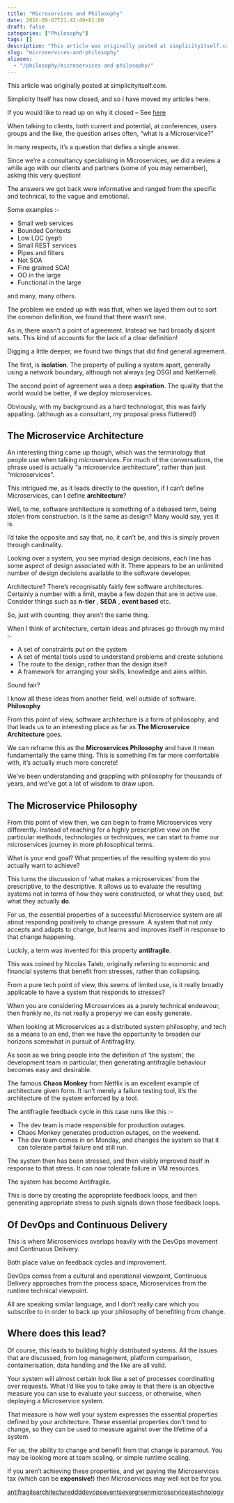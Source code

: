 ```yaml
---
title: "Microservices and Philosophy"
date: 2016-09-07T21:42:49+01:00
draft: false
categories: ["Philosophy"]
tags: []
description: "This article was originally posted at simplicityitself.com."
slug: "microservices-and-philosophy"
aliases:
  - "/philosophy/microservices-and-philosophy/"
---
```


This article was originally posted at simplicityitself.com.

Simplicity Itself has now closed, and so I have moved my articles here.

If you would like to read up on why it closed – See [here](http://daviddawson.me/blog/2017/02/04/simplicity-itself-shutdown.html)

When talking to clients, both current and potential, at conferences, users groups and the like, the question arises often, “what is a Microservice?”

In many respects, it’s a question that defies a single answer.

Since we’re a consultancy specialising in Microservices, we did a review a while ago with our clients and partners (some of you may remember), asking this very question!

The answers we got back were informative and ranged from the specific and technical, to the vague and emotional.

Some examples :-

  * Small web services
  * Bounded Contexts
  * Low LOC (yep!)
  * Small REST services
  * Pipes and filters
  * Not SOA
  * Fine grained SOA!
  * OO in the large
  * Functional in the large

and many, many others.

The problem we ended up with was that, when we layed them out to sort the common definition, we found that there wasn’t one.

As in, there wasn’t a point of agreement. Instead we had broadly disjoint sets. This kind of accounts for the lack of a clear definition!

Digging a little deeper, we found two things that did find general agreement.

The first, is **isolation**. The property of pulling a system apart, generally using a network boundary, although not always (eg OSGI and NetKernel).

The second point of agreement was a deep **aspiration**. The quality that the world would be better, if we deploy microservices.

Obviously, with my background as a hard technologist, this was fairly appalling. (although as a consultant, my proposal press fluttered!)

## The Microservice Architecture

An interesting thing came up though, which was the terminology that people use when talking microservices. For much of the conversations, the phrase used is actually “a microservice architecture”, rather than just “microservices”.

This intrigued me, as it leads directly to the question, if I can’t define Microservices, can I define **architecture**?

Well, to me, software architecture is something of a debased term, being stolen from construction. Is it the same as design? Many would say, yes it is.

I’d take the opposite and say that, no, it can’t be, and this is simply proven through cardinality.

Looking over a system, you see myriad design decisions, each line has some aspect of design associated with it. There appears to be an unlimited number of design decisions available to the software developer.

Architecture? There’s recognisably fairly few software architectures. Certainly a number with a limit, maybe a few dozen that are in active use. Consider things such as **n-tier** , **SEDA** , **event based** etc.

So, just with counting, they aren’t the same thing.

When I think of architecture, certain ideas and phrases go through my mind :-

  * A set of constraints put on the system
  * A set of mental tools used to understand problems and create solutions
  * The route to the design, rather than the design itself
  * A framework for arranging your skills, knowledge and aims within.

Sound fair?

I know all these ideas from another field, well outside of software. **Philosophy**

From this point of view, software architecture is a form of philosophy, and that leads us to an interesting place as far as **The Microservice Architecture** goes.

We can reframe this as the **Microservices Philosophy** and have it mean fundamentally the same thing. This is something I’m far more comfortable with, it’s actually much more concrete!

We’ve been understanding and grappling with philosophy for thousands of years, and we’ve got a lot of wisdom to draw upon.

## The Microservice Philosophy

From this point of view then, we can begin to frame Microservices very differently. Instead of reaching for a highly prescriptive view on the particular methods, technologies or techniques, we can start to frame our microservices journey in more philosophical terms.

What is your end goal? What properties of the resulting system do you actually want to achieve?

This turns the discussion of ‘what makes a microservices’ from the prescriptive, to the descriptive. It allows us to evaluate the resulting systems not in terms of how they were constructed, or what they used, but what they actually **do**.

For us, the essential properties of a successful Microservice system are all about responding positively to change pressure. A system that not only accepts and adapts to change, but learns and improves itself in response to that change happening.

Luckily, a term was invented for this property **antifragile**.

This was coined by Nicolas Taleb, originally referring to economic and financial systems that benefit from stresses, rather than collapsing.

From a pure tech point of view, this seems of limited use, is it really broadly applicable to have a system that responds to stresses?

When you are considering Microservices as a purely technical endeavour, then frankly no, its not really a properyy we can easily generate.

When looking at Microservices as a distributed system philosophy, and tech as a means to an end, then we have the opportunity to broaden our horizons somewhat in pursuit of Antifragility.

As soon as we bring people into the definition of ‘the system’, the development team in particular, then generating antifragile behaviour becomes easy and desirable.

The famous **Chaos Monkey** from Netflix is an excellent example of architecture given form. It isn’t merely a failure testing tool, it’s the architecture of the system enforced by a tool.

The antifragile feedback cycle in this case runs like this :-

  * The dev team is made responsible for production outages.
  * Chaos Monkey generates production outages, on the weekend.
  * The dev team comes in on Monday, and changes the system so that it can tolerate partial failure and still run.

The system then has been stressed, and then visibly improved itself in response to that stress. It can now tolerate failure in VM resources.

The system has become Antifragile.

This is done by creating the appropriate feedback loops, and then generating appropriate stress to push signals down those feedback loops.

## Of DevOps and Continuous Delivery

This is where Microservices overlaps heavily with the DevOps movement and Continuous Delivery.

Both place value on feedback cycles and improvement.

DevOps comes from a cultural and operational viewpoint, Continuous Delivery approaches from the process space, Microservices from the runtime technical viewpoint.

All are speaking similar language, and I don’t really care which you subscribe to in order to back up your philosophy of benefiting from change.

## Where does this lead?

Of course, this leads to building highly distributed systems. All the issues that are discussed, from log management, platform comparison, containerisation, data handling and the like are all valid.

Your system will almost certain look like a set of processes coordinating over requests. What I’d like you to take away is that there is an objective measure you can use to evaluate your success, or otherwise, when deploying a Microservice system.

That measure is how well your system expresses the essential properties defined by your architecture. These essential properties don’t tend to change, so they can be used to measure against over the lifetime of a system.

For us, the ability to change and benefit from that change is paramout. You may be looking more at team scaling, or simple runtime scaling.

If you aren’t achieving these properties, and yet paying the Microservices tax (which can be **expensive!**) then Microservices may well not be for you.

[antifragile](https://daviddawson.me/tag/antifragile/)[architecture](https://daviddawson.me/tag/architecture/)[ddd](https://daviddawson.me/tag/ddd/)[devops](https://daviddawson.me/tag/devops/)[events](https://daviddawson.me/tag/events/)[evergreen](https://daviddawson.me/tag/evergreen/)[microservices](https://daviddawson.me/tag/microservices/)[technology](https://daviddawson.me/tag/technology/)

